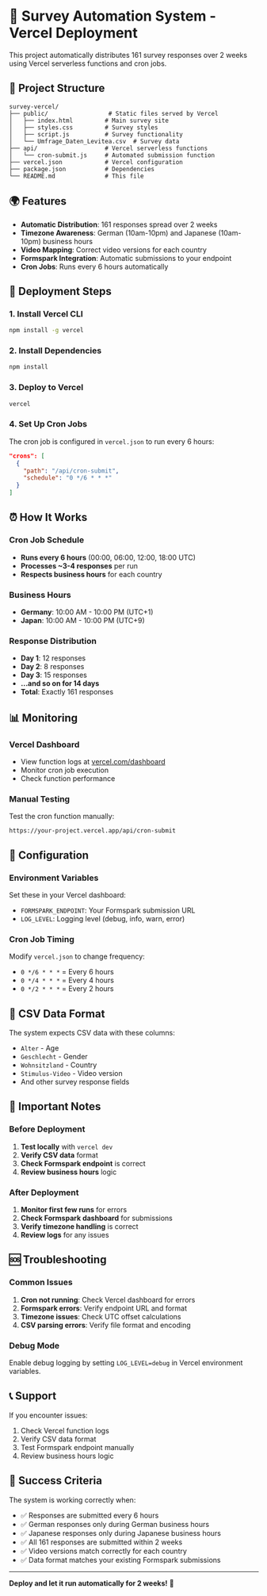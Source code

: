 # 🚀 Survey Automation System - Vercel Deployment

This project automatically distributes 161 survey responses over 2 weeks using Vercel serverless functions and cron jobs.

## 📁 Project Structure

```
survey-vercel/
├── public/                 # Static files served by Vercel
│   ├── index.html         # Main survey site
│   ├── styles.css         # Survey styles
│   ├── script.js          # Survey functionality
│   └── Umfrage_Daten_Levitea.csv  # Survey data
├── api/                   # Vercel serverless functions
│   └── cron-submit.js     # Automated submission function
├── vercel.json            # Vercel configuration
├── package.json           # Dependencies
└── README.md              # This file
```

## 🌍 Features

- **Automatic Distribution**: 161 responses spread over 2 weeks
- **Timezone Awareness**: German (10am-10pm) and Japanese (10am-10pm) business hours
- **Video Mapping**: Correct video versions for each country
- **Formspark Integration**: Automatic submissions to your endpoint
- **Cron Jobs**: Runs every 6 hours automatically

## 🚀 Deployment Steps

### 1. Install Vercel CLI
```bash
npm install -g vercel
```

### 2. Install Dependencies
```bash
npm install
```

### 3. Deploy to Vercel
```bash
vercel
```

### 4. Set Up Cron Jobs
The cron job is configured in `vercel.json` to run every 6 hours:
```json
"crons": [
  {
    "path": "/api/cron-submit",
    "schedule": "0 */6 * * *"
  }
]
```

## ⏰ How It Works

### Cron Job Schedule
- **Runs every 6 hours** (00:00, 06:00, 12:00, 18:00 UTC)
- **Processes ~3-4 responses** per run
- **Respects business hours** for each country

### Business Hours
- **Germany**: 10:00 AM - 10:00 PM (UTC+1)
- **Japan**: 10:00 AM - 10:00 PM (UTC+9)

### Response Distribution
- **Day 1**: 12 responses
- **Day 2**: 8 responses
- **Day 3**: 15 responses
- **...and so on for 14 days**
- **Total**: Exactly 161 responses

## 📊 Monitoring

### Vercel Dashboard
- View function logs at [vercel.com/dashboard](https://vercel.com/dashboard)
- Monitor cron job execution
- Check function performance

### Manual Testing
Test the cron function manually:
```
https://your-project.vercel.app/api/cron-submit
```

## 🔧 Configuration

### Environment Variables
Set these in your Vercel dashboard:
- `FORMSPARK_ENDPOINT`: Your Formspark submission URL
- `LOG_LEVEL`: Logging level (debug, info, warn, error)

### Cron Job Timing
Modify `vercel.json` to change frequency:
- `0 */6 * * *` = Every 6 hours
- `0 */4 * * *` = Every 4 hours
- `0 */2 * * *` = Every 2 hours

## 📝 CSV Data Format

The system expects CSV data with these columns:
- `Alter` - Age
- `Geschlecht` - Gender
- `Wohnsitzland` - Country
- `Stimulus-Video` - Video version
- And other survey response fields

## 🚨 Important Notes

### Before Deployment
1. **Test locally** with `vercel dev`
2. **Verify CSV data** format
3. **Check Formspark endpoint** is correct
4. **Review business hours** logic

### After Deployment
1. **Monitor first few runs** for errors
2. **Check Formspark dashboard** for submissions
3. **Verify timezone handling** is correct
4. **Review logs** for any issues

## 🆘 Troubleshooting

### Common Issues
1. **Cron not running**: Check Vercel dashboard for errors
2. **Formspark errors**: Verify endpoint URL and format
3. **Timezone issues**: Check UTC offset calculations
4. **CSV parsing errors**: Verify file format and encoding

### Debug Mode
Enable debug logging by setting `LOG_LEVEL=debug` in Vercel environment variables.

## 📞 Support

If you encounter issues:
1. Check Vercel function logs
2. Verify CSV data format
3. Test Formspark endpoint manually
4. Review business hours logic

## 🎯 Success Criteria

The system is working correctly when:
- ✅ Responses are submitted every 6 hours
- ✅ German responses only during German business hours
- ✅ Japanese responses only during Japanese business hours
- ✅ All 161 responses are submitted within 2 weeks
- ✅ Video versions match correctly for each country
- ✅ Data format matches your existing Formspark submissions

---

**Deploy and let it run automatically for 2 weeks!** 🚀 